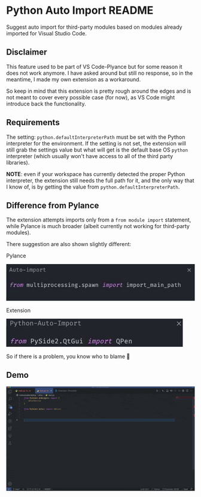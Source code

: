 # Python Auto Import README

Suggest auto import for third-party modules based on modules already imported for Visual Studio Code.

## Disclaimer

This feature used to be part of VS Code-Plyance but for some reason it does not work anymore.
I have asked around but still no response, so in the meantime, I made my own extension
as a workaround.

So keep in mind that this extension is pretty rough around the edges and is not meant to cover every possible case (for now), as VS Code might introduce back the functionality.

## Requirements

The setting: `python.defaultInterpreterPath` must be set with the Python interpreter for the environment.
If the setting is not set, the extension will still grab the settings value but what will get is the default base OS `python` interpreter (which usually won't have access to all of the third party libraries).

**NOTE**: even if your workspace has currently detected the proper Python interpreter, the extension still needs the full path for it, and the only way that I know of, is by getting the value from `python.defaultInterpreterPath`.

## Difference from Pylance

The extension attempts imports only from a `from module import` statement, while Pylance
is much broader (albeit currently not working for third-party modules).

There suggestion are also shown slightly different:

Pylance

![Pylance](/resources/pylance.jpg)

Extension

![Extension](/resources/extension.jpg)

So if there is a problem, you know who to blame  🤭

## Demo

![Demo](/resources/demo.gif)

